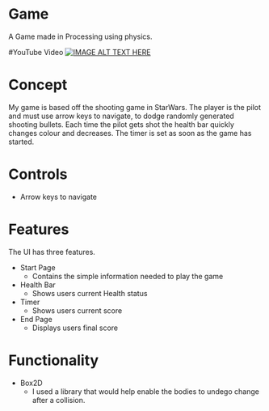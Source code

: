 # Game
A Game made in Processing using physics. 

#YouTube Video
[![IMAGE ALT TEXT HERE](https://img.youtube.com/vi/gAreBmFYWQQ/0.jpg)](https://www.youtube.com/watch?v=gAreBmFYWQQ)

# Concept
My game is based off the shooting game in StarWars. The player is the pilot and must use arrow keys to navigate, to dodge randomly generated shooting bullets. Each time the pilot gets shot the health bar quickly changes colour and decreases. The timer is set as soon as the game has started.

# Controls

* Arrow keys to navigate

# Features
The UI has three features.

* Start Page
  * Contains the simple information needed to play the game 
* Health Bar
  * Shows users current Health status
* Timer
  * Shows users current score
* End Page
  * Displays users final score

# Functionality 

* Box2D
  * I used a library that would help enable the bodies to undego change after a collision.  
